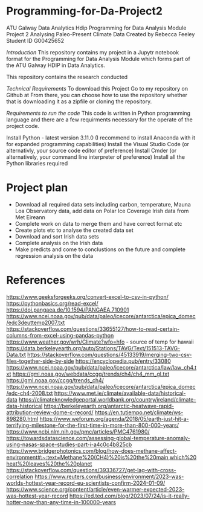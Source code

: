 # Programming-for-Da-Project2

ATU Galway Data Analytics Hdip 
Programming for Data Analysis Module Project 2 Analysing Paleo-Present Climate Data
Created by Rebecca Feeley
Student ID G00425652

_Introduction_
This repository contains my project in a Jupytr notebook format for the Programming for Data Analysis Module which forms part of the ATU Galway HDIP in Data Analytics.

This repository contains the research conducted 

_Technical Requirements_
To download this Project
Go to my repository on Github at 
From there, you can choose how to use the repository whether that is downloading it as a zipfile or cloning the repository.

_Requirements to run the code_
This code is written in Python programming language and there are a few requirments necessary for the operate of the project code.

Install Python - latest version 3.11.0 (I recommend to install Anaconda with it for expanded programming capabilities)
Install the Visual Studio Code (or alternativly, your source code editor of preference)
Install Cmder (or alternatively, your command line interpreter of preference)
Install all the Python libraries required

# Project plan

- Download all required data sets including carbon, temperature, Mauna Loa Observatory data, add data on Polar Ice Coverage Irish data from Met Eireann
- Complete work on data to merge them and have correct format etc
- Create plots etc to analyse the created data set
- Download and sort Irish data sets
- Complete analysis on the Irish data
- Make predicts and come to conclustions on the future and complete regression analysis on the data


# References

https://www.geeksforgeeks.org/convert-excel-to-csv-in-python/
https://pythonbasics.org/read-excel/
https://doi.pangaea.de/10.1594/PANGAEA.710901
https://www.ncei.noaa.gov/pub/data/paleo/icecore/antarctica/epica_domec/edc3deuttemp2007.txt
https://stackoverflow.com/questions/33655127/how-to-read-certain-columns-from-excel-using-pandas-python
https://www.weather.gov/wrh/Climate?wfo=hfo - source of temp for hawaii
https://data.berkeleyearth.org/auto/Stations/TAVG/Text/151513-TAVG-Data.txt
https://stackoverflow.com/questions/45133919/merging-two-csv-files-together-side-by-side
https://encyclopedia.pub/entry/33080
https://www.ncei.noaa.gov/pub/data/paleo/icecore/antarctica/law/law_ch4.txt
https://gml.noaa.gov/webdata/ccgg/trends/ch4/ch4_mm_gl.txt
https://gml.noaa.gov/ccgg/trends_ch4/
https://www.ncei.noaa.gov/pub/data/paleo/icecore/antarctica/epica_domec/edc-ch4-2008.txt
https://www.met.ie/climate/available-data/historical-data
https://climateknowledgeportal.worldbank.org/country/ireland/climate-data-historical
https://berkeleyearth.org/antarctic-heatwave-rapid-attribution-review-dome-c-record/
https://en.tutiempo.net/climate/ws-898280.html
https://www.weforum.org/agenda/2018/05/earth-just-hit-a-terrifying-milestone-for-the-first-time-in-more-than-800-000-years/
https://www.ncbi.nlm.nih.gov/pmc/articles/PMC4761980/  
https://towardsdatascience.com/assessing-global-temperature-anomaly-using-nasas-space-studies-part-i-a4c0c4b825cb
https://www.bridgerphotonics.com/blog/how-does-methane-affect-environment#:~:text=Methane%20(CH4)%20is%20the%20main,which%20heat%20leaves%20the%20planet
https://stackoverflow.com/questions/39336727/get-lag-with-cross-correlation
https://www.reuters.com/business/environment/2023-was-worlds-hottest-year-record-eu-scientists-confirm-2024-01-09/
https://www.science.org/content/article/even-warmer-expected-2023-was-hottest-year-record
https://ed.ted.com/blog/2023/07/24/is-it-really-hotter-now-than-any-time-in-100000-years

